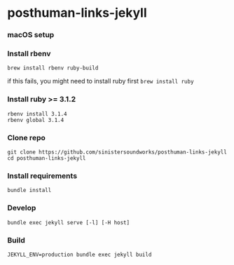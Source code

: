 # posthuman-links-jekyll

### macOS setup


### Install rbenv
```
brew install rbenv ruby-build
```
if this fails, you might need to install ruby first `brew install ruby`

### Install ruby >= 3.1.2
```
rbenv install 3.1.4
rbenv global 3.1.4
```

### Clone repo
```
git clone https://github.com/sinistersoundworks/posthuman-links-jekyll 
cd posthuman-links-jekyll
```

### Install requirements
```
bundle install
```

### Develop
```
bundle exec jekyll serve [-l] [-H host] 
```

### Build
```
JEKYLL_ENV=production bundle exec jekyll build
```
